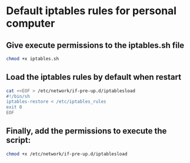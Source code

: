 # Default iptables rules for personal computer

## Give execute permissions to the iptables.sh file

```bash
chmod +x iptables.sh
```

## Load the iptables rules by default when restart

```bash
cat <<EOF > /etc/network/if-pre-up.d/iptablesload
#!/bin/sh
iptables-restore < /etc/iptables_rules
exit 0
EOF
```

## Finally, add the permissions to execute the script:

```bash
chmod +x /etc/network/if-pre-up.d/iptablesload
```
